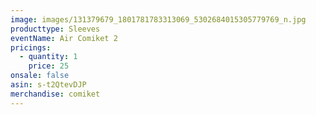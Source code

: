 ```yaml
---
image: images/131379679_1801781783313069_5302684015305779769_n.jpg
producttype: Sleeves
eventName: Air Comiket 2
pricings:
  - quantity: 1
    price: 25
onsale: false
asin: s-t2QtevDJP
merchandise: comiket
---
```

